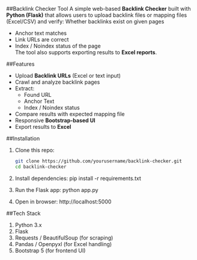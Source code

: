 ##Backlink Checker Tool
A simple web-based **Backlink Checker** built with **Python (Flask)** that allows users to upload backlink files or mapping files (Excel/CSV) and verify:
Whether backlinks exist on given pages  
- Anchor text matches  
- Link URLs are correct  
- Index / Noindex status of the page   
The tool also supports exporting results to **Excel reports**.

##Features
- Upload **Backlink URLs** (Excel or text input)  
- Crawl and analyze backlink pages  
- Extract:
  - Found URL  
  - Anchor Text  
  - Index / Noindex status  
- Compare results with expected mapping file  
- Responsive **Bootstrap-based UI**  
- Export results to **Excel**  

##Installation
1. Clone this repo:

   ```bash
   git clone https://github.com/yourusername/backlink-checker.git
   cd backlink-checker
2. Install dependencies: pip install -r requirements.txt
3. Run the Flask app: python app.py
4. Open in browser: http://localhost:5000

##Tech Stack
1. Python 3.x
2. Flask
3. Requests / BeautifulSoup (for scraping)
4. Pandas / Openpyxl (for Excel handling)
5. Bootstrap 5 (for frontend UI)


